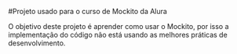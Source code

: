 #Projeto usado para o curso de Mockito da Alura

O objetivo deste projeto é aprender como usar o Mockito, por isso a implementação do código não está usando as melhores práticas de desenvolvimento.